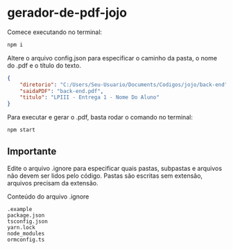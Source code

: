 # gerador-de-pdf-jojo

Comece executando no terminal:

```sh
npm i
```

Altere o arquivo config.json para especificar o caminho da pasta, o nome do .pdf e o título do texto.

```json
{
    "diretorio": "C:/Users/Seu-Usuario/Documents/Codigos/jojo/back-end",
    "saidaPDF": "back-end.pdf",
    "titulo": "LPIII - Entrega 1 - Nome Do Aluno"
}
```

Para executar e gerar o .pdf, basta rodar o comando no terminal:

```sh
npm start
```
 ## Importante

 Edite o arquivo .ignore para especificar quais pastas, subpastas e arquivos não devem ser lidos pelo código. Pastas são escritas sem extensão, arquivos precisam da extensão.

Conteúdo do arquivo .ignore
 ```
.example
package.json
tsconfig.json
yarn.lock
node_modules
ormconfig.ts
 ```